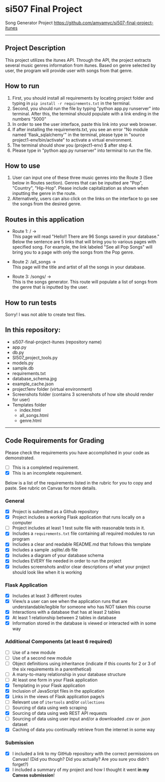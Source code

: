 # si507 Final Project

Song Generator Project
https://github.com/amyamyc/si507-final-project-itunes

---

## Project Description

This project utilizes the itunes API. Through the API, the project extracts several music genres information from itunes. Based on genre selected by user, the program will provide user with songs from that genre.

## How to run

1. First, you should install all requirements by locating project folder and typing in `pip install -r requirements.txt` in the terminal.
2. Second, you should run the file by typing "python app.py runserver" into terminal. After this, the terminal should populate with a link ending in the numbers "5000"
3. In order to see the user interface, paste this link into your web browser.
4. If after installing the requirements.txt, you see an error "No module named 'flask_sqlalchemy'" in the terminal, please type in "source project1-env/bin/activate" to activate a virtual environment.
5. The terminal should show you (project1-env) $  after step 4.
6. Please type in "python app.py runserver" into terminal to run the file. 

## How to use
1. User can input one of these three music genres into the Route 3 (See below in Routes section). Genres that can be inputted are "Pop", "Country", "Hip-Hop". Please include capitalization as shown when inputting the genre in the route.
2. Alternatively, users can also click on the links on the interface to go see the songs from the desired genre.

## Routes in this application
- Route 1: / →   
  This page will read "Hello!! There are 96 Songs saved in your database." Below the sentence are 5 links that will bring you to various pages with specified song. For example, the link labeled "See all Pop Songs" will bring you to a page with only the songs from the Pop genre.

- Route 2: /all_songs →   
  This page will the title and artist of all the songs in your database.

- Route 3: /songs/<Genre> →   
  This is the songs generator. This route will populate a list of songs from the genre that is inputted by the user.

## How to run tests
Sorry! I was not able to create test files.

## In this repository:
- si507-final-project-itunes (repository name)
- app.py
- db.py
- SI507_project_tools.py
- models.py
- sample.db
- requirements.txt
- database_schema.jpg
- example_cache.json
- project1env folder (virtual environment)
- Screenshots folder (contains 3 screenshots of how site should render for user)
- Templates folder
  - index.html
  - all_songs.html
  - genre.html

---
## Code Requirements for Grading
Please check the requirements you have accomplished in your code as demonstrated.
- [ ] This is a completed requirement.
- [x] This is an incomplete requirement.

Below is a list of the requirements listed in the rubric for you to copy and paste.  See rubric on Canvas for more details.

### General
- [x] Project is submitted as a Github repository
- [x] Project includes a working Flask application that runs locally on a computer
- [ ] Project includes at least 1 test suite file with reasonable tests in it.
- [x] Includes a `requirements.txt` file containing all required modules to run program
- [x] Includes a clear and readable README.md that follows this template
- [x] Includes a sample .sqlite/.db file
- [x] Includes a diagram of your database schema
- [x] Includes EVERY file needed in order to run the project
- [x] Includes screenshots and/or clear descriptions of what your project should look like when it is working

### Flask Application
- [x] Includes at least 3 different routes
- [x] View/s a user can see when the application runs that are understandable/legible for someone who has NOT taken this course
- [x] Interactions with a database that has at least 2 tables
- [x] At least 1 relationship between 2 tables in database
- [x] Information stored in the database is viewed or interacted with in some way

### Additional Components (at least 6 required)
- [ ] Use of a new module
- [ ] Use of a second new module
- [ ] Object definitions using inheritance (indicate if this counts for 2 or 3 of the six requirements in a parenthetical)
- [ ] A many-to-many relationship in your database structure
- [ ] At least one form in your Flask application
- [x] Templating in your Flask application
- [x] Inclusion of JavaScript files in the application
- [x] Links in the views of Flask application page/s
- [ ] Relevant use of `itertools` and/or `collections`
- [ ] Sourcing of data using web scraping
- [x] Sourcing of data using web REST API requests
- [ ] Sourcing of data using user input and/or a downloaded .csv or .json dataset
- [x] Caching of data you continually retrieve from the internet in some way

### Submission
- [x] I included a link to my GitHub repository with the correct permissions on Canvas! (Did you though? Did you actually? Are you sure you didn't forget?)
- [x] I included a summary of my project and how I thought it went **in my Canvas submission**!
